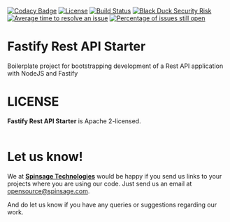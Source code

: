[![Codacy Badge](https://api.codacy.com/project/badge/Grade/83fd4f36570843808fb419f01d437ef4)](https://app.codacy.com/gh/spinsage/fastify-js-starter-rest?utm_source=github.com&utm_medium=referral&utm_content=spinsage/fastify-js-starter-rest&utm_campaign=Badge_Grade)
[![License](https://img.shields.io/badge/License-Apache%202.0-blue.svg)](https://opensource.org/licenses/Apache-2.0)
[![Build Status](https://travis-ci.com/spinsage/fastify-js-starter-rest.svg?branch=main)](https://travis-ci.com/spinsage/fastify-js-starter-rest)
[![Black Duck Security Risk](https://copilot.blackducksoftware.com/github/repos/spinsage/fastify-js-starter-rest/branches/main/badge-risk.svg)](https://copilot.blackducksoftware.com/github/repos/spinsage/fastify-js-starter-rest/branches/main)
[![Average time to resolve an issue](http://isitmaintained.com/badge/resolution/spinsage/fastify-js-starter-rest.svg)](http://isitmaintained.com/project/spinsage/fastify-js-starter-rest "Average time to resolve an issue")
[![Percentage of issues still open](http://isitmaintained.com/badge/open/spinsage/fastify-js-starter-rest.svg)](http://isitmaintained.com/project/spinsage/fastify-js-starter-rest "Percentage of issues still open")

# Fastify Rest API Starter
Boilerplate project for bootstrapping development of a Rest API application with NodeJS and Fastify

# LICENSE
**Fastify Rest API Starter** is Apache 2-licensed.
<br><br>

# Let us know!
We at [**Spinsage Technologies**](https://www.spinsage.com/) would be happy if you send us links to your projects where you are using our code. Just send us an email at opensource@spinsage.com. 

And do let us know if you have any queries or suggestions regarding our work.
